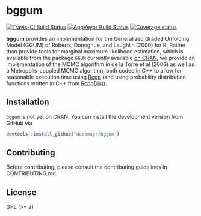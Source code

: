 # bggum

[![Travis-CI Build Status](https://travis-ci.org/duckmayr/bggum.svg?branch=master)](https://travis-ci.org/duckmayr/bggum)
[![AppVeyor Build Status](https://ci.appveyor.com/api/projects/status/github/duckmayr/bggum?branch=master&svg=true)](https://ci.appveyor.com/project/duckmayr/bggum)
[![Coverage status](https://codecov.io/gh/duckmayr/bggum/branch/master/graph/badge.svg)](https://codecov.io/github/duckmayr/bggum?branch=master)

**bggum** provides an implementation for the Generalized Graded Unfolding Model (GGUM) of Roberts, Donoghue, and Laughlin (2000) for R. Rather than provide tools for marginal maximum likelihood estimation, which is available from the package `GGUM` currently available [on CRAN](https://CRAN.R-project.org/package=GGUM), we provide an implementation of the MCMC algorithm in de la Torre et al (2006) as well as a Metropolis-coupled MCMC algorithm, both coded in C++ to allow for reasonable execution time using [Rcpp](https://github.com/RcppCore/Rcpp) (and using probability distribution functions written in C++ from [RcppDist](https://github.com/duckmayr/RcppDist)).

## Installation

`bggum` is not yet on CRAN.
You can install the development version from GitHub via

```r
devtools::install_github("duckmayr/bggum")
```

## Contributing

Before contributing, please consult the contributing guidelines in CONTRIBUTING.md.

## License

GPL (>= 2)

